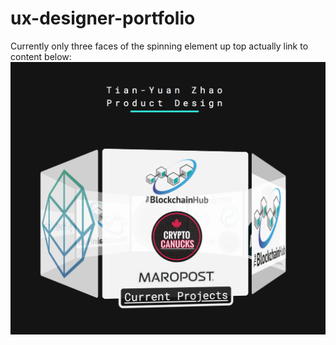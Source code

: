 # ux-designer-portfolio
Currently only three faces of the spinning element up top actually link to content below: <br />
![alt text](https://raw.githubusercontent.com/NickPax/ux-designer-portfolio/gh-pages/click.png)
